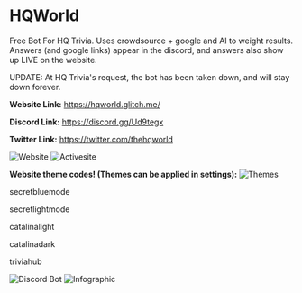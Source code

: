 # HQWorld
Free Bot For HQ Trivia. Uses crowdsource + google and AI to weight results. Answers (and google links) appear in the discord, and answers also show up LIVE on the website.

UPDATE: At HQ Trivia's request, the bot has been taken down, and will stay down forever.


**Website Link:**
https://hqworld.glitch.me/

**Discord Link:**
https://discord.gg/Ud9tegx

**Twitter Link:**
https://twitter.com/thehqworld

![Website](https://cdn.discordapp.com/attachments/624785419577589771/694554614032236828/unknown.png)
![Activesite](https://media.discordapp.net/attachments/568617830258442255/693990336791445644/unknown.png)

**Website theme codes! (Themes can be applied in settings):**
![Themes](https://pbs.twimg.com/media/EUYLc3JXsAAlSu4?format=jpg&name=large)

secretbluemode

secretlightmode

catalinalight

catalinadark

triviahub

![Discord Bot](https://cdn.discordapp.com/attachments/624785419577589771/694555554185609216/unknown.png)
![Infographic](https://i.imgur.com/PjGipLT.png)
